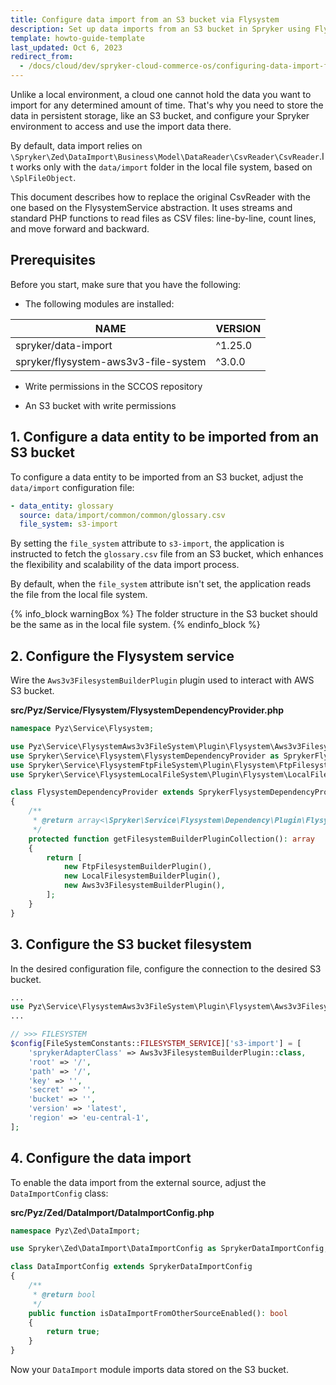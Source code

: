 ```yaml
---
title: Configure data import from an S3 bucket via Flysystem
description: Set up data imports from an S3 bucket in Spryker using Flysystem, with detailed configuration steps for structured, cloud-based data management.
template: howto-guide-template
last_updated: Oct 6, 2023
redirect_from:
  - /docs/cloud/dev/spryker-cloud-commerce-os/configuring-data-import-from-an-s3-bucket.html
---
```


Unlike a local environment, a cloud one cannot hold the data you want to import for any determined amount of time. That's why you need to store the data in persistent storage, like an S3 bucket, and configure your Spryker environment to access and use the import data there.

By default, data import relies on `\Spryker\Zed\DataImport\Business\Model\DataReader\CsvReader\CsvReader`.It works only with the `data/import` folder in the local file system, based on `\SplFileObject`.

This document describes how to replace the original CsvReader with the one based on the FlysystemService abstraction. It uses streams and standard PHP functions to read files as CSV files: line-by-line, count lines, and move forward and backward.

## Prerequisites

Before you start, make sure that you have the following:

- The following modules are installed:

| NAME                                 | VERSION |
|--------------------------------------|---------|
| spryker/data-import                  | ^1.25.0 |
| spryker/flysystem-aws3v3-file-system | ^3.0.0  |

- Write permissions in the SCCOS repository

- An S3 bucket with write permissions

## 1. Configure a data entity to be imported from an S3 bucket

To configure a data entity to be imported from an S3 bucket, adjust the `data/import` configuration file:

```yaml
- data_entity: glossary
  source: data/import/common/common/glossary.csv
  file_system: s3-import
```

By setting the `file_system` attribute to `s3-import`, the application is instructed to fetch the `glossary.csv` file from an S3 bucket,
which enhances the flexibility and scalability of the data import process.

By default, when the `file_system` attribute isn't set, the application reads the file from the local file system.

{% info_block warningBox %}
The folder structure in the S3 bucket should be the same as in the local file system.
{% endinfo_block %}


## 2. Configure the Flysystem service

Wire the `Aws3v3FilesystemBuilderPlugin` plugin used to interact with AWS S3 bucket.

**src/Pyz/Service/Flysystem/FlysystemDependencyProvider.php**

```php
namespace Pyz\Service\Flysystem;

use Pyz\Service\FlysystemAws3v3FileSystem\Plugin\Flysystem\Aws3v3FilesystemBuilderPlugin;
use Spryker\Service\Flysystem\FlysystemDependencyProvider as SprykerFlysystemDependencyProvider;
use Spryker\Service\FlysystemFtpFileSystem\Plugin\Flysystem\FtpFilesystemBuilderPlugin;
use Spryker\Service\FlysystemLocalFileSystem\Plugin\Flysystem\LocalFilesystemBuilderPlugin;

class FlysystemDependencyProvider extends SprykerFlysystemDependencyProvider
{
    /**
     * @return array<\Spryker\Service\Flysystem\Dependency\Plugin\FlysystemFilesystemBuilderPluginInterface>
     */
    protected function getFilesystemBuilderPluginCollection(): array
    {
        return [
            new FtpFilesystemBuilderPlugin(),
            new LocalFilesystemBuilderPlugin(),
            new Aws3v3FilesystemBuilderPlugin(),
        ];
    }
}
```

## 3. Configure the S3 bucket filesystem

In the desired configuration file, configure the connection to the desired S3 bucket.

```php
...
use Pyz\Service\FlysystemAws3v3FileSystem\Plugin\Flysystem\Aws3v3FilesystemBuilderPlugin;
...

// >>> FILESYSTEM
$config[FileSystemConstants::FILESYSTEM_SERVICE]['s3-import'] = [
    'sprykerAdapterClass' => Aws3v3FilesystemBuilderPlugin::class,
    'root' => '/',
    'path' => '/',
    'key' => '',
    'secret' => '',
    'bucket' => '',
    'version' => 'latest',
    'region' => 'eu-central-1',
];
```

## 4. Configure the data import

To enable the data import from the external source, adjust the `DataImportConfig` class:

**src/Pyz/Zed/DataImport/DataImportConfig.php**

```php
namespace Pyz\Zed\DataImport;

use Spryker\Zed\DataImport\DataImportConfig as SprykerDataImportConfig;

class DataImportConfig extends SprykerDataImportConfig
{
    /**
     * @return bool
     */
    public function isDataImportFromOtherSourceEnabled(): bool
    {
        return true;
    }
}
```



Now your `DataImport` module imports data stored on the S3 bucket.
